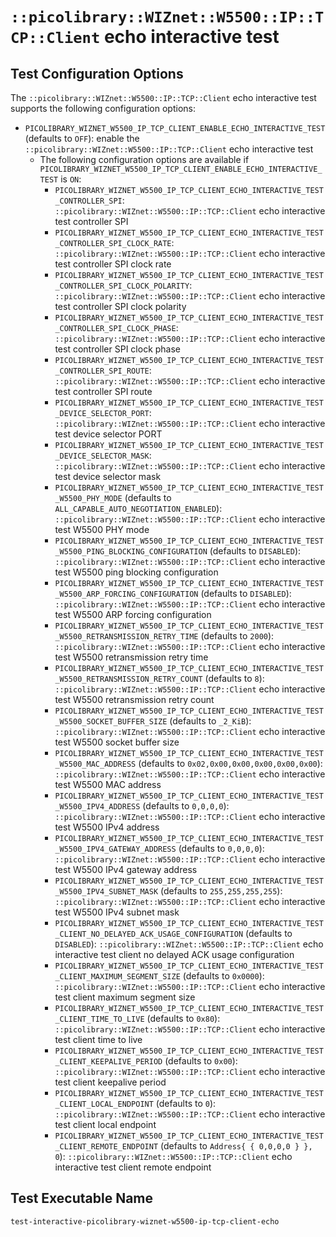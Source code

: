 # `::picolibrary::WIZnet::W5500::IP::TCP::Client` echo interactive test

## Test Configuration Options
The `::picolibrary::WIZnet::W5500::IP::TCP::Client` echo interactive test supports the
following configuration options:
- `PICOLIBRARY_WIZNET_W5500_IP_TCP_CLIENT_ENABLE_ECHO_INTERACTIVE_TEST` (defaults to
  `OFF`): enable the `::picolibrary::WIZnet::W5500::IP::TCP::Client` echo interactive test
    - The following configuration options are available if
      `PICOLIBRARY_WIZNET_W5500_IP_TCP_CLIENT_ENABLE_ECHO_INTERACTIVE_TEST` is `ON`:
        - `PICOLIBRARY_WIZNET_W5500_IP_TCP_CLIENT_ECHO_INTERACTIVE_TEST_CONTROLLER_SPI`:
          `::picolibrary::WIZnet::W5500::IP::TCP::Client` echo interactive test controller
          SPI
        - `PICOLIBRARY_WIZNET_W5500_IP_TCP_CLIENT_ECHO_INTERACTIVE_TEST_CONTROLLER_SPI_CLOCK_RATE`:
          `::picolibrary::WIZnet::W5500::IP::TCP::Client` echo interactive test controller
          SPI clock rate
        - `PICOLIBRARY_WIZNET_W5500_IP_TCP_CLIENT_ECHO_INTERACTIVE_TEST_CONTROLLER_SPI_CLOCK_POLARITY`:
          `::picolibrary::WIZnet::W5500::IP::TCP::Client` echo interactive test controller
          SPI clock polarity
        - `PICOLIBRARY_WIZNET_W5500_IP_TCP_CLIENT_ECHO_INTERACTIVE_TEST_CONTROLLER_SPI_CLOCK_PHASE`:
          `::picolibrary::WIZnet::W5500::IP::TCP::Client` echo interactive test controller
          SPI clock phase
        - `PICOLIBRARY_WIZNET_W5500_IP_TCP_CLIENT_ECHO_INTERACTIVE_TEST_CONTROLLER_SPI_ROUTE`:
          `::picolibrary::WIZnet::W5500::IP::TCP::Client` echo interactive test controller
          SPI route
        - `PICOLIBRARY_WIZNET_W5500_IP_TCP_CLIENT_ECHO_INTERACTIVE_TEST_DEVICE_SELECTOR_PORT`:
          `::picolibrary::WIZnet::W5500::IP::TCP::Client` echo interactive test device
          selector PORT
        - `PICOLIBRARY_WIZNET_W5500_IP_TCP_CLIENT_ECHO_INTERACTIVE_TEST_DEVICE_SELECTOR_MASK`:
          `::picolibrary::WIZnet::W5500::IP::TCP::Client` echo interactive test device
          selector mask
        - `PICOLIBRARY_WIZNET_W5500_IP_TCP_CLIENT_ECHO_INTERACTIVE_TEST_W5500_PHY_MODE`
          (defaults to `ALL_CAPABLE_AUTO_NEGOTIATION_ENABLED`):
          `::picolibrary::WIZnet::W5500::IP::TCP::Client` echo interactive test W5500 PHY
          mode
        - `PICOLIBRARY_WIZNET_W5500_IP_TCP_CLIENT_ECHO_INTERACTIVE_TEST_W5500_PING_BLOCKING_CONFIGURATION`
          (defaults to `DISABLED`): `::picolibrary::WIZnet::W5500::IP::TCP::Client` echo
          interactive test W5500 ping blocking configuration
        - `PICOLIBRARY_WIZNET_W5500_IP_TCP_CLIENT_ECHO_INTERACTIVE_TEST_W5500_ARP_FORCING_CONFIGURATION`
          (defaults to `DISABLED`): `::picolibrary::WIZnet::W5500::IP::TCP::Client` echo
          interactive test W5500 ARP forcing configuration
        - `PICOLIBRARY_WIZNET_W5500_IP_TCP_CLIENT_ECHO_INTERACTIVE_TEST_W5500_RETRANSMISSION_RETRY_TIME`
          (defaults to `2000`): `::picolibrary::WIZnet::W5500::IP::TCP::Client` echo
          interactive test W5500 retransmission retry time
        - `PICOLIBRARY_WIZNET_W5500_IP_TCP_CLIENT_ECHO_INTERACTIVE_TEST_W5500_RETRANSMISSION_RETRY_COUNT`
          (defaults to `8`): `::picolibrary::WIZnet::W5500::IP::TCP::Client` echo
          interactive test W5500 retransmission retry count
        - `PICOLIBRARY_WIZNET_W5500_IP_TCP_CLIENT_ECHO_INTERACTIVE_TEST_W5500_SOCKET_BUFFER_SIZE`
          (defaults to `_2_KiB`): `::picolibrary::WIZnet::W5500::IP::TCP::Client` echo
          interactive test W5500 socket buffer size
        - `PICOLIBRARY_WIZNET_W5500_IP_TCP_CLIENT_ECHO_INTERACTIVE_TEST_W5500_MAC_ADDRESS`
          (defaults to `0x02,0x00,0x00,0x00,0x00,0x00`):
          `::picolibrary::WIZnet::W5500::IP::TCP::Client` echo interactive test W5500 MAC
          address
        - `PICOLIBRARY_WIZNET_W5500_IP_TCP_CLIENT_ECHO_INTERACTIVE_TEST_W5500_IPV4_ADDRESS`
          (defaults to `0,0,0,0`): `::picolibrary::WIZnet::W5500::IP::TCP::Client` echo
          interactive test W5500 IPv4 address
        - `PICOLIBRARY_WIZNET_W5500_IP_TCP_CLIENT_ECHO_INTERACTIVE_TEST_W5500_IPV4_GATEWAY_ADDRESS`
          (defaults to `0,0,0,0`): `::picolibrary::WIZnet::W5500::IP::TCP::Client` echo
          interactive test W5500 IPv4 gateway address
        - `PICOLIBRARY_WIZNET_W5500_IP_TCP_CLIENT_ECHO_INTERACTIVE_TEST_W5500_IPV4_SUBNET_MASK`
          (defaults to `255,255,255,255`): `::picolibrary::WIZnet::W5500::IP::TCP::Client`
          echo interactive test W5500 IPv4 subnet mask
        - `PICOLIBRARY_WIZNET_W5500_IP_TCP_CLIENT_ECHO_INTERACTIVE_TEST_CLIENT_NO_DELAYED_ACK_USAGE_CONFIGURATION`
          (defaults to `DISABLED`): `::picolibrary::WIZnet::W5500::IP::TCP::Client` echo
          interactive test client no delayed ACK usage configuration
        - `PICOLIBRARY_WIZNET_W5500_IP_TCP_CLIENT_ECHO_INTERACTIVE_TEST_CLIENT_MAXIMUM_SEGMENT_SIZE`
          (defaults to `0x0000`): `::picolibrary::WIZnet::W5500::IP::TCP::Client` echo
          interactive test client maximum segment size
        - `PICOLIBRARY_WIZNET_W5500_IP_TCP_CLIENT_ECHO_INTERACTIVE_TEST_CLIENT_TIME_TO_LIVE`
          (defaults to `0x80`): `::picolibrary::WIZnet::W5500::IP::TCP::Client` echo
          interactive test client time to live
        - `PICOLIBRARY_WIZNET_W5500_IP_TCP_CLIENT_ECHO_INTERACTIVE_TEST_CLIENT_KEEPALIVE_PERIOD`
          (defaults to `0x00`): `::picolibrary::WIZnet::W5500::IP::TCP::Client` echo
          interactive test client keepalive period
        - `PICOLIBRARY_WIZNET_W5500_IP_TCP_CLIENT_ECHO_INTERACTIVE_TEST_CLIENT_LOCAL_ENDPOINT`
          (defaults to `0`): `::picolibrary::WIZnet::W5500::IP::TCP::Client` echo
          interactive test client local endpoint
        - `PICOLIBRARY_WIZNET_W5500_IP_TCP_CLIENT_ECHO_INTERACTIVE_TEST_CLIENT_REMOTE_ENDPOINT`
          (defaults to `Address{ { 0,0,0,0 } }, 0`):
          `::picolibrary::WIZnet::W5500::IP::TCP::Client` echo interactive test client
          remote endpoint

## Test Executable Name
`test-interactive-picolibrary-wiznet-w5500-ip-tcp-client-echo`
